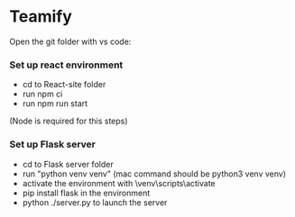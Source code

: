 # Teamify

Open the git folder with vs code:

### Set up react environment

- cd to React-site folder
- run npm ci
- run npm run start 

(Node is required for this steps)

### Set up Flask server

- cd to Flask server folder
- run "python venv venv" (mac command should be python3 venv venv)
- activate the environment with \venv\scripts\activate
- pip install flask in the environment
- python ./server.py to launch the server
